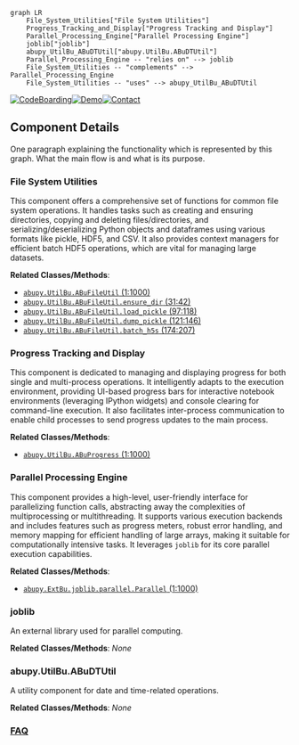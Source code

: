 ```mermaid
graph LR
    File_System_Utilities["File System Utilities"]
    Progress_Tracking_and_Display["Progress Tracking and Display"]
    Parallel_Processing_Engine["Parallel Processing Engine"]
    joblib["joblib"]
    abupy_UtilBu_ABuDTUtil["abupy.UtilBu.ABuDTUtil"]
    Parallel_Processing_Engine -- "relies on" --> joblib
    File_System_Utilities -- "complements" --> Parallel_Processing_Engine
    File_System_Utilities -- "uses" --> abupy_UtilBu_ABuDTUtil
```
[![CodeBoarding](https://img.shields.io/badge/Generated%20by-CodeBoarding-9cf?style=flat-square)](https://github.com/CodeBoarding/GeneratedOnBoardings)[![Demo](https://img.shields.io/badge/Try%20our-Demo-blue?style=flat-square)](https://www.codeboarding.org/demo)[![Contact](https://img.shields.io/badge/Contact%20us%20-%20contact@codeboarding.org-lightgrey?style=flat-square)](mailto:contact@codeboarding.org)

## Component Details

One paragraph explaining the functionality which is represented by this graph. What the main flow is and what is its purpose.

### File System Utilities
This component offers a comprehensive set of functions for common file system operations. It handles tasks such as creating and ensuring directories, copying and deleting files/directories, and serializing/deserializing Python objects and dataframes using various formats like pickle, HDF5, and CSV. It also provides context managers for efficient batch HDF5 operations, which are vital for managing large datasets.


**Related Classes/Methods**:

- <a href="https://github.com/bbfamily/abu/blob/master/abupy/UtilBu/ABuFileUtil.py#L1-L1000" target="_blank" rel="noopener noreferrer">`abupy.UtilBu.ABuFileUtil` (1:1000)</a>
- <a href="https://github.com/bbfamily/abu/blob/master/abupy/UtilBu/ABuFileUtil.py#L31-L42" target="_blank" rel="noopener noreferrer">`abupy.UtilBu.ABuFileUtil.ensure_dir` (31:42)</a>
- <a href="https://github.com/bbfamily/abu/blob/master/abupy/UtilBu/ABuFileUtil.py#L97-L118" target="_blank" rel="noopener noreferrer">`abupy.UtilBu.ABuFileUtil.load_pickle` (97:118)</a>
- <a href="https://github.com/bbfamily/abu/blob/master/abupy/UtilBu/ABuFileUtil.py#L121-L146" target="_blank" rel="noopener noreferrer">`abupy.UtilBu.ABuFileUtil.dump_pickle` (121:146)</a>
- <a href="https://github.com/bbfamily/abu/blob/master/abupy/UtilBu/ABuFileUtil.py#L174-L207" target="_blank" rel="noopener noreferrer">`abupy.UtilBu.ABuFileUtil.batch_h5s` (174:207)</a>


### Progress Tracking and Display
This component is dedicated to managing and displaying progress for both single and multi-process operations. It intelligently adapts to the execution environment, providing UI-based progress bars for interactive notebook environments (leveraging IPython widgets) and console clearing for command-line execution. It also facilitates inter-process communication to enable child processes to send progress updates to the main process.


**Related Classes/Methods**:

- <a href="https://github.com/bbfamily/abu/blob/master/abupy/UtilBu/ABuProgress.py#L1-L1000" target="_blank" rel="noopener noreferrer">`abupy.UtilBu.ABuProgress` (1:1000)</a>


### Parallel Processing Engine
This component provides a high-level, user-friendly interface for parallelizing function calls, abstracting away the complexities of multiprocessing or multithreading. It supports various execution backends and includes features such as progress meters, robust error handling, and memory mapping for efficient handling of large arrays, making it suitable for computationally intensive tasks. It leverages `joblib` for its core parallel execution capabilities.


**Related Classes/Methods**:

- <a href="https://github.com/bbfamily/abu/blob/master/abupy/ExtBu/joblib/parallel.py#L1-L1000" target="_blank" rel="noopener noreferrer">`abupy.ExtBu.joblib.parallel.Parallel` (1:1000)</a>


### joblib
An external library used for parallel computing.


**Related Classes/Methods**: _None_

### abupy.UtilBu.ABuDTUtil
A utility component for date and time-related operations.


**Related Classes/Methods**: _None_



### [FAQ](https://github.com/CodeBoarding/GeneratedOnBoardings/tree/main?tab=readme-ov-file#faq)